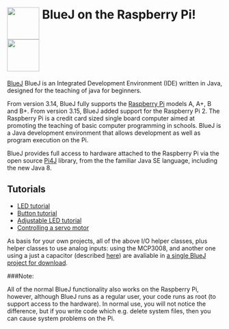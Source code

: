 # <img src="http://bluej.org/bluej-icon-256.png" height="75" align="top"> BlueJ on the Raspberry Pi! <img src="http://bluej.org/raspberrypi/raspberrypi-B-plus.jpg" height="75">

[BlueJ](http://bluej.org/) BlueJ is an Integrated Development Environment (IDE) written in Java, designed for the teaching of java for beginners.

From version 3.14, BlueJ fully supports the [Raspberry Pi](http://www.raspberrypi.org) models A, A+, B and B+. From version 3.15, BlueJ added support for the Raspberry Pi 2. The Raspberry Pi is a credit card sized single board computer aimed at promoting the teaching of basic computer programming in schools. BlueJ is a Java development environment that allows development as well as program execution on the Pi.

BlueJ provides full access to hardware attached to the Raspberry Pi via the open source [Pi4J](http://www.pi4j.com) library, from the the familiar Java SE language, including the new Java 8. 

## Tutorials

* [LED tutorial](http://bluej.org/raspberrypi/led.html)
* [Button tutorial](http://bluej.org/raspberrypi/button.html)
* [Adjustable LED tutorial](http://bluej.org/raspberrypi/PWMLed.html)
* [Controlling a servo motor](http://bluej.org/raspberrypi/ServoMotor.html)

As basis for your own projects, all of the above I/O helper classes, plus helper classes to use analog inputs: using the MCP3008, and another one using a just a capacitor (described [here](http://www.raspberrypi-spy.co.uk/2012/08/reading-analogue-sensors-with-one-gpio-pin/)) are avaliable in [a single BlueJ project for download](http://bluej.org/raspberrypi/projects/AllComponents.zip).

###Note:

All of the normal BlueJ functionality also works on the Raspberry Pi, however, although BlueJ runs as a regular user, your code runs as root (to support access to the hardware). In normal use, you will not notice the difference, but if you write code which e.g. delete system files, then you can cause system problems on the Pi.

<!-- jQuery (necessary for Bootstrap's JavaScript plugins) -->
<script src="http://code.jquery.com/jquery.js"></script>
<!-- Include all compiled plugins (below), or include individual files as needed -->
<script src="bootstrap/js/bootstrap.min.js"></script>
<script type="text/javascript">
$(window).load(function(){
$('.carousel').carousel({interval: 8000});
});
</script>
<script src="http://www.google-analytics.com/urchin.js" type="text/javascript">
</script>
<script type="text/javascript">
_uacct = "UA-301920-1";
urchinTracker();
</script>
